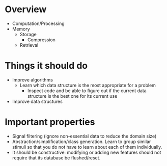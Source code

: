 # Overview

* Computation/Processing
* Memory
	* Storage
		* Compression
	* Retrieval

# Things it should do

* Improve algorithms
	* Learn which data structure is the most appropriate for a problem
		* Inspect code and be able to figure out if the current data structure is the best one for its current use
* Improve data structures

# Important properties

* Signal filtering (ignore non-essential data to reduce the domain size)
* Abstraction/simplification/class generation. Learn to group similar stimuli so that you do not have to learn about each of them individually.
* It should be constructive: modifying or adding new features should not require that its database be flushed/reset.